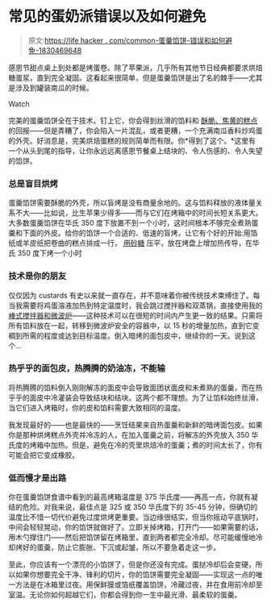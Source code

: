 # 常见的蛋奶派错误以及如何避免

> 原文:[https://life hacker . com/common-蛋羹馅饼-错误和如何避免-1830469648](https://lifehacker.com/common-custard-pie-mistakes-and-how-to-avoid-them-1830469648)

感恩节甜点桌上到处都是烤蛋卷。除了苹果派，几乎所有其他节日经典都要求烘焙糖蛋浆，直到完全凝固。这看起来很简单，但是蛋羹馅饼是出了名的棘手——尤其是涉及到罐装南瓜的时候。

Watch

完美的蛋羹馅饼全在于技术。钉上它，你会得到丝滑的馅料和 [酥脆、焦黄的糕点](https://lifehacker.com/for-better-pie-crust-resort-to-violence-1798295233) 的回报——但是弄糟了，你会陷入一片混乱，或者更糟，一个充满南瓜香料炒鸡蛋的外壳。好消息是，完美烘焙蛋糕的规则简单而有限。你*得到了这个。*这里有一个从头到尾的指导，让你永远远离感恩节餐桌上结块的、令人伤感的、令人失望的馅饼。

### 总是盲目烘烤

蛋羹馅饼需要酥脆的外壳，所以盲烤是没有商量余地的。这与馅料释放的液体量关系不大——比如说，比生苹果少得多——而与它们在烤箱中的时间长短关系更大。大多数蛋羹馅饼在华氏 350 度下放置不到一个小时，这时间根本不够完全煮熟蛋羹和下面的外皮。给你的馅饼一个合适的、低速的盲烤，让它有个好的开始:用箔纸或羊皮纸把卷曲的糕点排成一行， [用砂糖](https://skillet.lifehacker.com/weigh-down-your-pie-crusts-with-sugar-1830228677) 压平，放在烤盘上增加热传导，在华氏 350 度下烤一个小时

### 技术是你的朋友

仅仅因为 custards 有史以来就一直存在，并不意味着你被传统技术束缚住了。每当我需要将鸡蛋溶液加热到特定温度时，我会跳过搅拌器和双蒸锅，直接使用我的 [棒式搅拌器和微波炉](https://skillet.lifehacker.com/how-to-make-perfect-lemon-curd-in-the-microwave-1826812427)——这种技术可以在很短的时间内产生更一致的结果。只需将所有馅料放在一起，转移到微波炉安全的容器中，以 15 秒的增量加热，直到它变稠到所需的程度或达到目标温度。倒入暗烤的面包皮中，继续你的一天。说到这个…

### 热乎乎的面包皮，热腾腾的奶油冻，不能输

将热腾腾的馅料倒入刚刚解冻的面皮中会导致面团状面皮和未煮熟的蛋羹，而在热乎乎的面皮中冷灌装会导致结块和结块。这两个都不理想。为了让馅料始终丝滑，当它们进入烤箱时，你的皮和馅料需要大致相同的温度。

我发现最好的——也是最快的——烹饪结果来自热蛋羹和新鲜的暗烤面包皮。如果你是那种烘烤糕点外壳并冷冻的人，在加入蛋羹之前，将解冻的外壳放入 350 华氏度的烤箱中加热。但是，避免在冷的壳里烘焙冷的蛋羹；煮的时间太长了，你有可能会把它变成橡胶。

### 低而慢才是出路

你在蛋羹馅饼食谱中看到的最高烤箱温度是 375 华氏度——再高一点，你就有凝结的危险。对我来说，最佳点是 325 或 350 华氏度下的 35-45 分钟，但确切的温度比不惜一切代价避免过度烘烤更重要。当边缘很结实，但当你摇动平底锅时，中间会轻轻晃动，你的馅饼就做好了。立即关掉烤箱，打开门——如果需要的话，用木勺撑住门——然后把馅饼留在烤箱里，直到两者都完全冷却。尽可能缓慢地冷却烤好的蛋羹，防止它膨胀、下沉或起皱，所以不要急着走这一步。

至此，你应该有一个漂亮的小馅饼了，但是你还没有完成。蛋挞冷却后会变硬，所以如果你想要完全干净、锋利的切片，你的馅饼需要完全凝固——实现这一点的唯一方法是在冰箱里过夜。用保鲜膜或箔纸覆盖馅饼，冷藏过夜，并在食用前冷却至室温。无论你如何超越它们，你都会得到你一生中最光滑、最柔软的蛋羹。